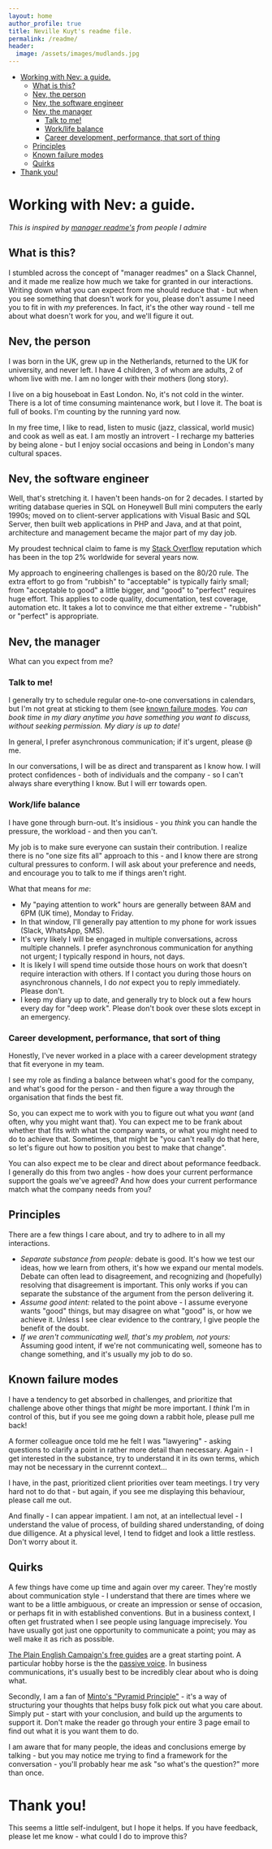 ```yaml
---
layout: home
author_profile: true
title: Neville Kuyt's readme file.
permalink: /readme/
header:
  image: /assets/images/mudlands.jpg
---
```

- [Working with Nev: a guide.](#working-with-nev-a-guide)
  - [What is this?](#what-is-this)
  - [Nev, the person](#nev-the-person)
  - [Nev, the software engineer](#nev-the-software-engineer)
  - [Nev, the manager](#nev-the-manager)
    - [Talk to me!](#talk-to-me)
    - [Work/life balance](#worklife-balance)
    - [Career development, performance, that sort of thing](#career-development-performance-that-sort-of-thing)
  - [Principles](#principles)
  - [Known failure modes](#known-failure-modes)
  - [Quirks](#quirks)
- [Thank you!](#thank-you)

# Working with Nev: a guide.

_This is inspired by [manager readme's](https://hypercontext.com/blog/management-skills/49-manager-readmes) from people I admire_

## What is this?

I stumbled across the concept of "manager readmes" on a Slack Channel, and it made me realize how much we take for granted in our interactions. Writing down what you can expect from me should reduce that - but when you see something that doesn't work for you, please don't assume I need you to fit in with _my_ preferences. In fact, it's the other way round - tell me about what doesn't work for you, and we'll figure it out.

## Nev, the person

I was born in the UK, grew up in the Netherlands, returned to the UK for university, and never left. I have 4 children, 3 of whom are adults, 2 of whom live with me. I am no longer with their mothers (long story).

I live on a big houseboat in East London. No, it's not cold in the winter. There is a lot of time consuming maintenance work, but I love it. The boat is full of books. I'm counting by the running yard now. 

In my free time, I like to read, listen to music (jazz, classical, world music) and cook as well as eat. I am mostly an introvert - I recharge my batteries by being alone - but I enjoy social occasions and being in London's many cultural spaces.

## Nev, the software engineer

Well, that's stretching it. I haven't been hands-on for 2 decades. I started by writing database queries in SQL on Honeywell Bull mini computers the early 1990s; moved on to client-server applications with Visual Basic and SQL Server, then built web applications in PHP and Java, and at that point, architecture and management became the major part of my day job.

My proudest technical claim to fame is my [Stack Overflow](https://stackoverflow.com/users/626692/neville-kuyt) reputation which has been in the top 2% worldwide for several years now.

My approach to engineering challenges is based on the 80/20 rule. The extra effort to go from "rubbish" to "acceptable" is typically fairly small; from "acceptable to good" a little bigger, and "good" to "perfect" requires huge effort. This applies to code quality, documentation, test coverage, automation etc. It takes a lot to convince me that either extreme - "rubbish" or "perfect" is appropriate.

## Nev, the manager

What can you expect from me?

### Talk to me!

I generally try to schedule regular one-to-one conversations in calendars, but I'm not great at sticking to them (see [known failure modes](#known_failure_modes). *You can book time in my diary anytime you have something you want to discuss, without seeking permission. My diary is up to date!* 

In general, I prefer asynchronous communication; if it's urgent, please @ me.

In our conversations, I will be as direct and transparent as I know how. I will protect confidences - both of individuals and the company - so I can't always share everything I know. But I will err towards open. 

### Work/life balance

I have gone through burn-out. It's insidious - you _think_ you can handle the pressure, the workload - and then you can't.

My job is to make sure everyone can sustain their contribution. I realize there is no "one size fits all" approach to this - and I know there are strong cultural pressures to conform. I will ask about your preference and needs, and encourage you to talk to me if things aren't right.

What that means for _me_:
  - My "paying attention to work" hours are generally between 8AM and 6PM (UK time), Monday to Friday.
  - In that window, I'll generally pay attention to my phone for work issues (Slack, WhatsApp, SMS).
  - It's very likely I will be engaged in multiple conversations, across multiple channels. I prefer asynchronous communication for anything not urgent; I typically respond in hours, not days.
  - It is likely I will spend time outside those hours on work that doesn't require interaction with others. If I contact you during those hours on asynchronous channels, I do *not* expect you to reply immediately. Please don't.
  - I keep my diary up to date, and generally try to block out a few hours every day for "deep work". Please don't book over these slots except in an emergency.

### Career development, performance, that sort of thing

Honestly, I've never worked in a place with a career development strategy that fit everyone in my team.

I see my role as finding a balance between what's good for the company, and what's good for the person - and then figure a way through the organisation that finds the best fit.

So, you can expect me to work with you to figure out what you _want_ (and often, why you might want that). You can expect me to be frank about whether that fits with what the company wants, or what you might need to do to achieve that. Sometimes, that might be "you can't really do that here, so let's figure out how to position you best to make that change".

You can also expect me to be clear and direct about peformance feedback. I generally do this from two angles - how does your current performance support the goals we've agreed? And how does your current performance match what the company needs from you?

## Principles
There are a few things I care about, and try to adhere to in all my interactions.
  - *Separate substance from people:* debate is good. It's how we test our ideas, how we learn from others, it's how we expand our mental models. Debate can often lead to disagreement, and recognizing and (hopefully) resolving that disagreement is important. This only works if you can separate the substance of the argument from the person delivering it.
  - *Assume good intent:* related to the point above - I assume everyone wants "good" things, but may disagree on what "good" is, or how we achieve it. Unless I see clear evidence to the contrary, I give people the benefit of the doubt.
  - *If we aren't communicating well, that's _my_ problem, not yours:* Assuming good intent, if we're not communicating well, someone has to change something, and it's usually my job to do so. 

## Known failure modes

I have a tendency to get absorbed in challenges, and prioritize that challenge above other things that _might_ be more important. I _think_ I'm in control of this, but if you see me going down a rabbit hole, please pull me back!

A former colleague once told me he felt I was "lawyering" - asking questions to clarify a point in rather more detail than necessary. Again - I get interested in the substance, try to understand it in its own terms, which may not be necessary in the currennt context...

I have, in the past, prioritized client priorities over team meetings. I try very hard not to do that - but again, if you see me displaying this behaviour, please call me out.

And finally - I can appear impatient. I am not, at an intellectual level - I understand the value of process, of building shared understanding, of doing due dilligence. At a physical level, I tend to fidget and look a little restless. Don't worry about it.

## Quirks

A few things have come up time and again over my career. They're mostly about communication style - I understand that there are times where we want to be a little ambiguous, or create an impression or sense of occasion, or perhaps fit in with established conventions. But in a business context, I often get frustrated when I see people using language imprecisely. You have usually got just one opportunity to communicate a point; you may as well make it as rich as possible.

[The Plain English Campaign's free guides](http://www.plainenglish.co.uk/free-guides.html) are a great starting point. A particular hobby horse is the the [passive voice](http://www.plainenglish.co.uk/free-guides/60-how-to-write-in-plain-english.html). In business communications, it's usually best to be incredibly clear about who is doing what. 

Secondly, I am a fan of [Minto's "Pyramid Principle"](https://tettra.com/article/minto-pyramid-principle/) - it's a way of structuring your thoughts that helps busy folk pick out what you care about. Simply put - start with your conclusion, and build up the arguments to support it. Don't make the reader go through  your entire 3 page email to find out what it is you want them to do. 

I am aware that for many people, the ideas and conclusions emerge by talking - but you may notice me trying to find a framework for the conversation - you'll probably hear me ask "so what's the question?" more than once.


# Thank you!

This seems a little self-indulgent, but I hope it helps. If you have feedback, please let me know - what could I do to improve this?